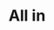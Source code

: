 ---
pid: MP29
title: All in
location_transcription: Right here in Marconi Plaza
zipcode: '19148'
outside_phl: 
neighborhood: Whitman,Pennsport,South Philadelphia
age: '17'
age_range: 13-19
instagram: 
image_file_name: MP_29.jpg
proposal_transcription: Figures together on raised platform //ALL IN//
topic: Unity
topic_summary: '0'
type: Sculpture Statue
keywords_other: community
credit: Merry
image_labels: 
twitter: 
facebook: 
permalink: "/monuments/mp29/"
layout: item-page
---